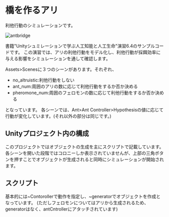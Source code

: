 # 橋を作るアリ

利他行動のシミュレーションです。

![antbridge](https://github.com/user-attachments/assets/8ddd82e7-bc65-4079-8f0d-c8cf2e19d2ba)


書籍"Unityシュミレーションで学ぶ人工知能と人工生命"演習6.4のサンプルコードです。
この演習では、アリの利他行動をモデル化し、利他行動が採餌効率に与える影響をシミュレーションを通して確認します。

Assets>Scenesに３つのシーンがあります。それぞれ、

- no_altruistic:利他行動をしない
- ant_num:周囲のアリの数に応じて利他行動をするか否か決める
- pheromone_num:周囲のフェロモンの数に応じて利他行動をするか否か決める

となっています。
各シーンでは、Ant>Ant Controller>Hypothesisの値に応じて行動が変化しています。(それ以外の部分は同じです。)

## Unityプロジェクト内の構成
このプロジェクトではオブジェクトの生成を主にスクリプトで記載しています。各シーンを開いた段階ではコロニーしか表示されていませんが、上部の三角ボタンを押すことでオブジェクトが生成されると同時にシミュレーションが開始されます。

## スクリプト
基本的には~Contorollerで動作を指定し、~generatorでオブジェクトを作成となっています。
(ただしフェロモンについてはアリから生成されるため、generatorはなく、antCntrollerにアタッチされています)
